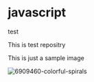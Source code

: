 # javascript
test

This is test repositry

This is just a sample image

![6909460-colorful-spirals](https://cloud.githubusercontent.com/assets/20327319/18622491/a11cdefa-7de4-11e6-83aa-4fcff03f3285.jpg)
